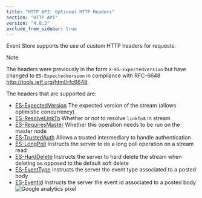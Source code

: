 ```yaml
---
title: "HTTP API: Optional HTTP Headers"
section: "HTTP API"
version: "4.0.2"
exclude_from_sidebar: true
---
```


Event Store supports the use of custom HTTP headers for requests.

> [!NOTE]
> 
The headers were previously in the form `X-ES-ExpectedVersion` but have changed to `ES-ExpectedVersion` in compliance with RFC-6648 http://tools.ietf.org/html/rfc6648.


The headers that are supported are:

-   [ES-ExpectedVersion](HTTP-Expected-Version-Header) The expected version of the stream (allows optimistic concurrency)
-   [ES-ResolveLinkTo](HTTP-Resolve-LinkTo-Header) Whether or not to resolve `linkTo`s in stream
-   [ES-RequiresMaster](HTTP-Requires-Master-Header) Whether this operation needs to be run on the master node
-   [ES-TrustedAuth](HTTP-Trusted-Intermediary-Header) Allows a trusted intermediary to handle authentication
-   [ES-LongPoll](Http-LongPoll-Header) Instructs the server to do a long poll operation on a stream read
-   [ES-HardDelete](Http-HardDelete) Instructs the server to hard delete the stream when deleting as opposed to the default soft delete
-   [ES-EventType](HTTP-EventType-Header) Instructs the server the event type associated to a posted body
-   [ES-EventId](HTTP-EventId-Header) Instructs the server the event id associated to a posted body
    ![Google analytics pixel](https://gaproxy-1.apphb.com/UA-40176181-1/Wiki/Optional-Http-Headers)
